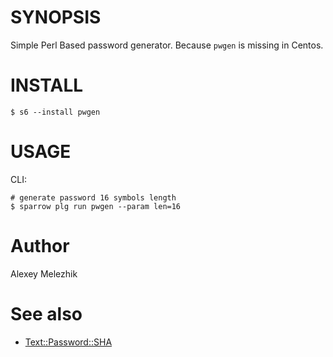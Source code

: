 # SYNOPSIS

Simple Perl Based password generator. Because `pwgen` is missing in Centos.

# INSTALL

    $ s6 --install pwgen

# USAGE

CLI:

    # generate password 16 symbols length
    $ sparrow plg run pwgen --param len=16

# Author

Alexey Melezhik

# See also

* [Text::Password::SHA](https://metacpan.org/pod/Text::Password::SHA)

